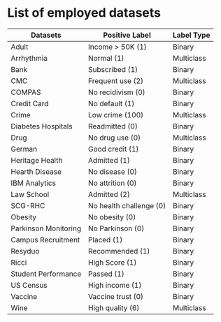 # List of employed datasets

| Datasets             | Positive Label          | Label Type |
| -------------------- | ----------------------- | ---------- |
| Adult                | Income > 50K (1)        | Binary     |
| Arrhythmia           | Normal (1)              | Multiclass |
| Bank                 | Subscribed (1)          | Binary     |
| CMC                  | Frequent use (2)        | Multiclass |
| COMPAS               | No recidivism (0)       | Binary     |
| Credit Card          | No default (1)          | Binary     |
| Crime                | Low crime (100)         | Multiclass |
| Diabetes Hospitals   | Readmitted (0)          | Binary     |
| Drug                 | No drug use (0)         | Multiclass |
| German               | Good credit (1)         | Binary     |
| Heritage Health      | Admitted (1)            | Binary     |
| Hearth Disease       | No disease (0)          | Binary     |
| IBM Analytics        | No attrition (0)        | Binary     |
| Law School           | Admitted (2)            | Multiclass |
| SCG-RHC              | No health challenge (0) | Binary     |
| Obesity              | No obesity (0)          | Binary     |
| Parkinson Monitoring | No Parkinson (0)        | Binary     |
| Campus Recruitment   | Placed (1)              | Binary     |
| Resyduo              | Recommended (1)         | Binary     |
| Ricci                | High Score (1)          | Binary     |
| Student Performance  | Passed (1)              | Binary     |
| US Census            | High income (1)         | Binary     |
| Vaccine              | Vaccine trust (0)       | Binary     |
| Wine                 | High quality (6)        | Multiclass |

